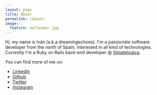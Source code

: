 ```yaml
---
layout: page
title: About
permalink: /about/
image:
  feature: wallpaper.jpg
---
```


Hi, my name is Iván (a.k.a dreamingechoes). I'm a passionate software developer from the north of Spain, interested in all kind of technologies. Currently I'm a Ruby on Rails back-end developer @ [Simplelogica](http://simplelogica.net/).

You can find more of me on:

* [LinkedIn](https://www.linkedin.com/in/ivangonzalezsaiz)
* [Github](https://github.com/dreamingechoes)
* [Twitter](https://twitter.com/dreamingechoes)
* [Instagram](https://instagram.com/thedreamingechoes/)
